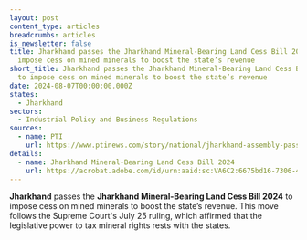 ```yaml
---
layout: post
content_type: articles
breadcrumbs: articles
is_newsletter: false
title: Jharkhand passes the Jharkhand Mineral-Bearing Land Cess Bill 2024 to
  impose cess on mined minerals to boost the state’s revenue
short_title: Jharkhand passes the Jharkhand Mineral-Bearing Land Cess Bill 2024
  to impose cess on mined minerals to boost the state’s revenue
date: 2024-08-07T00:00:00.000Z
states:
  - Jharkhand
sectors:
  - Industrial Policy and Business Regulations
sources:
  - name: PTI
    url: https://www.ptinews.com/story/national/jharkhand-assembly-passes-bill-to-levy-cess-on-mined-minerals/1706262
details:
  - name: Jharkhand Mineral-Bearing Land Cess Bill 2024
    url: https://acrobat.adobe.com/id/urn:aaid:sc:VA6C2:6675bd16-7306-4d9f-9f04-81b7e113f264
---
```

**Jharkhand** passes the **Jharkhand Mineral-Bearing Land Cess Bill 2024** to impose cess on mined minerals to boost the state’s revenue. This move follows the Supreme Court's July 25 ruling, which affirmed that the legislative power to tax mineral rights rests with the states.
